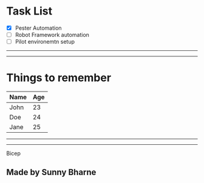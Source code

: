 # Task List
- [x] Pester Automation
- [ ] Robot Framework automation
- [ ] Pilot environemtn setup

----
----

# Things to remember

|Name |Age |
| --- | --- |
|John |23 |
|Doe |24 |
|Jane |25 |

----
----

Bicep

## Made by Sunny Bharne
